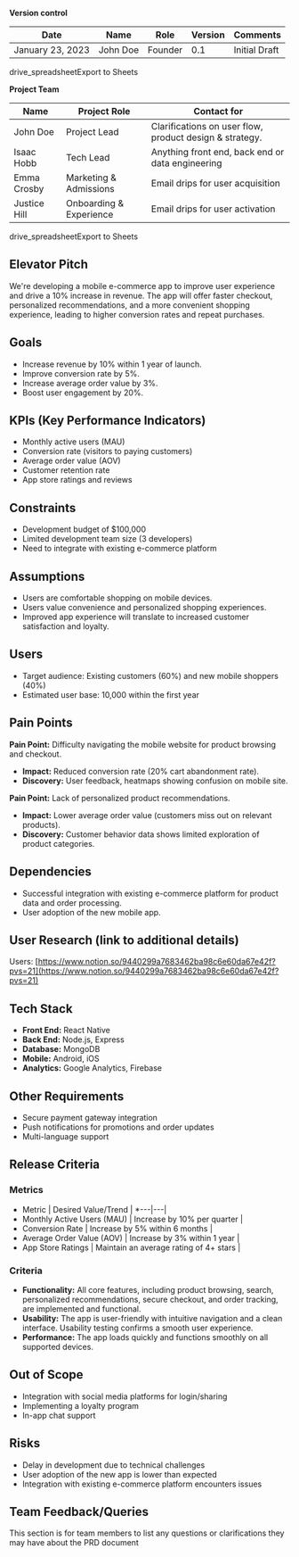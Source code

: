 **Version control**

|Date|Name|Role|Version|Comments|
|---|---|---|---|---|
|January 23, 2023|John Doe|Founder|0.1|Initial Draft|

drive_spreadsheetExport to Sheets

**Project Team**

|Name|Project Role|Contact for|
|---|---|---|
|John Doe|Project Lead|Clarifications on user flow, product design & strategy.|
|Isaac Hobb|Tech Lead|Anything front end, back end or data engineering|
|Emma Crosby|Marketing & Admissions|Email drips for user acquisition|
|Justice Hill|Onboarding & Experience|Email drips for user activation|

drive_spreadsheetExport to Sheets

## Elevator Pitch

We're developing a mobile e-commerce app to improve user experience and drive a 10% increase in revenue. The app will offer faster checkout, personalized recommendations, and a more convenient shopping experience, leading to higher conversion rates and repeat purchases.

## Goals

- Increase revenue by 10% within 1 year of launch.
- Improve conversion rate by 5%.
- Increase average order value by 3%.
- Boost user engagement by 20%.

## KPIs (Key Performance Indicators)

- Monthly active users (MAU)
- Conversion rate (visitors to paying customers)
- Average order value (AOV)
- Customer retention rate
- App store ratings and reviews

## Constraints

- Development budget of $100,000
- Limited development team size (3 developers)
- Need to integrate with existing e-commerce platform

## Assumptions

- Users are comfortable shopping on mobile devices.
- Users value convenience and personalized shopping experiences.
- Improved app experience will translate to increased customer satisfaction and loyalty.

## Users

- Target audience: Existing customers (60%) and new mobile shoppers (40%)
- Estimated user base: 10,000 within the first year

## Pain Points

**Pain Point:** Difficulty navigating the mobile website for product browsing and checkout.

- **Impact:** Reduced conversion rate (20% cart abandonment rate).
- **Discovery:** User feedback, heatmaps showing confusion on mobile site.

**Pain Point:** Lack of personalized product recommendations.

- **Impact:** Lower average order value (customers miss out on relevant products).
- **Discovery:** Customer behavior data shows limited exploration of product categories.

## Dependencies

- Successful integration with existing e-commerce platform for product data and order processing.
- User adoption of the new mobile app.

## User Research (link to additional details)

Users: [https://www.notion.so/9440299a7683462ba98c6e60da67e42f?pvs=21](https://www.notion.so/9440299a7683462ba98c6e60da67e42f?pvs=21)

## Tech Stack

- **Front End:** React Native
- **Back End:** Node.js, Express
- **Database:** MongoDB
- **Mobile:** Android, iOS
- **Analytics:** Google Analytics, Firebase

## Other Requirements

- Secure payment gateway integration
- Push notifications for promotions and order updates
- Multi-language support

## Release Criteria

### Metrics

- Metric | Desired Value/Trend | *---|---|
- Monthly Active Users (MAU) | Increase by 10% per quarter |
- Conversion Rate | Increase by 5% within 6 months |
- Average Order Value (AOV) | Increase by 3% within 1 year |
- App Store Ratings | Maintain an average rating of 4+ stars |

### Criteria

- **Functionality:** All core features, including product browsing, search, personalized recommendations, secure checkout, and order tracking, are implemented and functional.
- **Usability:** The app is user-friendly with intuitive navigation and a clean interface. Usability testing confirms a smooth user experience.
- **Performance:** The app loads quickly and functions smoothly on all supported devices.

## Out of Scope

- Integration with social media platforms for login/sharing
- Implementing a loyalty program
- In-app chat support

## Risks

- Delay in development due to technical challenges
- User adoption of the new app is lower than expected
- Integration with existing e-commerce platform encounters issues

## Team Feedback/Queries

This section is for team members to list any questions or clarifications they may have about the PRD document
